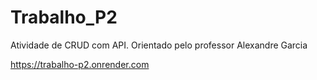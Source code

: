# Trabalho_P2
Atividade de CRUD com API.
Orientado pelo professor Alexandre Garcia

https://trabalho-p2.onrender.com
